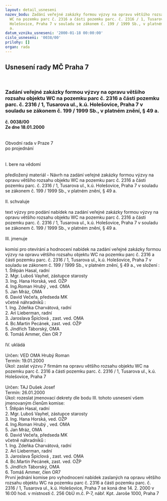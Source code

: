 ```yaml
---
layout: detail_usneseni
nazev_bodu: Zadání veřejné zakázky formou výzvy na opravu většího rozsahu objektu
  WC na pozemku parc č. 2316 a části pozemku parc. č. 2316 / 1, Tusarova ul., k.ú.
  Holešovice, Praha 7 v souladu se zákonem č. 199 / 1999 Sb., v platném znění, § 49
  a.
datum_vzniku_usneseni: '2000-01-18 00:00:00'
cislo_usneseni: '0038/00'
prilohy: []
organ: rada
---
```

<div id="ucUsn_pList" class="usn">
	<span><h2>Usnesení rady MČ Praha 7 </h2>
<br></span><div class="standBody">
<span><h3>Zadání veřejné zakázky formou výzvy na opravu většího rozsahu objektu WC na pozemku parc č. 2316 a části pozemku parc. č. 2316 / 1, Tusarova ul., k.ú. Holešovice, Praha 7 v souladu se zákonem č. 199 / 1999 Sb., v platném znění, § 49 a.</h3></span><div class="center">
		<strong>č. 0038/00</strong><br>
	</div>
<div class="center">
		<strong>Ze dne 18.01.2000</strong><br><br>
	</div>
<br>Obvodní rada v Praze 7<br>po projednání<br><br><br>I.	bere na vědomí<br><br> předložený materiál - Návrh na zadání veřejné zakázky formou výzvy na opravu většího rozsahu objektu WC na pozemku parc č. 2316 a části pozemku parc. č. 2316 / 1, Tusarova ul., k.ú. Holešovice, Praha 7 v souladu se zákonem č. 199 / 1999 Sb., v platném znění, § 49 a.	<br><br>II.	schvaluje <br><br>text výzvy pro podání nabídek na zadání veřejné zakázky formou výzvy na opravu většího rozsahu objektu WC na pozemku parc č. 2316 a části pozemku parc. č. 2316 / 1, Tusarova ul., k.ú. Holešovice, Praha 7 v souladu se zákonem č. 199 / 1999 Sb., v platném znění, § 49 a.	<br><br>III.	jmenuje<br><br>komisi pro otevírání a hodnocení nabídek na zadání veřejné zakázky formou výzvy na opravu většího rozsahu objektu WC na pozemku parc č. 2316 a části pozemku parc. č. 2316 / 1, Tusarova ul., k.ú. Holešovice, Praha 7 v souladu se zákonem č. 199 / 1999 Sb., v platném znění, § 49 a., ve složení :<br>1. Štěpán Hasal, radní<br>2. Mgr. Luboš Vayhel, zástupce starosty<br>3. Ing. Hana Horská, ved. OŽP<br>4. Ing.Roman Hrubý , ved. OMA <br>5. Jan Mráz, OMA<br>6. David Večeřa, předseda MK<br>včetně náhradníků :<br>1. Ing. Zdeňka Charvátová, radní<br>2. Ari Lieberman, radní<br>3. Jaroslava Špiclová , zast. ved. OMA<br>4. Bc.Martin Pecánek, zast. ved. OŽP<br>5. Jindřich Táborský, OMA<br>6. Tomáš Ammer, člen OR 7<br><br> IV.	ukládá <br><br> Určen:	     	VED OMA Hrubý Roman<br>Termín: 19.01.2000<br>Úkol:	zaslat výzvu 7 firmám na opravu většího rozsahu objektu WC na pozemku parc č. 2316 a části pozemku parc. č. 2316 / 1, Tusarova ul., k.ú. Holešovice, Praha 7  <br> <br> Určen:	     	TAJ Dušek Josef<br>Termín: 26.01.2000<br>Úkol:	rozeslat jmenovací dekrety dle bodu III. tohoto usnesení všem jmenovaným členům komise: <br>1. Štěpán Hasal, radní<br>2. Mgr. Luboš Vayhel, zástupce starosty<br>3. Ing. Hana Horská, ved. OŽP<br>                   4. Ing.Roman Hrubý , ved. OMA <br>                   5. Jan Mráz, OMA<br>                  6. David Večeřa, předseda MK<br>                   včetně náhradníků :<br>                   1. Ing. Zdeňka Charvátová, radní<br>                   2. Ari Lieberman, radní<br>                   3. Jaroslava Špiclová , zast. ved. OMA<br>                   4. Bc.Martin Pecánek, zast. ved. OŽP<br>                   5. Jindřich Táborský, OMA<br>                   6. Tomáš Ammer, člen OR7<br>                                                                                        První jednání komise pro vyhodnocení nabídek zaslaných na  opravu většího rozsahu objektu WC na pozemku parc č. 2316 a části pozemku parc. č. 2316 / 1, Tusarova ul., k.ú. Holešovice, Praha 7 se koná dne 14. 2. 2000 v 16:00 hod. v místnosti č. 256 ObÚ m.č. P-7, nábř. Kpt. Jaroše 1000, Praha 7  <br><br>
</div>
</div>
